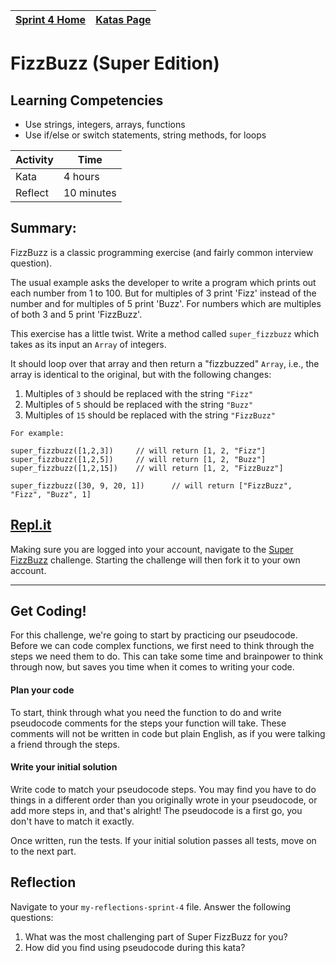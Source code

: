 [Sprint 4 Home](../README.md) | [Katas Page](../js-katas.md)|
---|---|

# FizzBuzz (Super Edition)

## Learning Competencies
- Use strings, integers, arrays, functions
- Use if/else or switch statements, string methods, for loops

Activity | Time|
------------|----------|
Kata | 4 hours
Reflect | 10 minutes

## Summary:
FizzBuzz is a classic programming exercise (and fairly common interview question).

The usual example asks the developer to write a program which prints out each number from 1 to 100.  But for multiples of 3 print 'Fizz' instead of the number and for multiples of 5 print 'Buzz'.  For numbers which are multiples of both 3 and 5 print 'FizzBuzz'.

This exercise has a little twist.  Write a method called `super_fizzbuzz` which takes as its input an `Array` of integers.

It should loop over that array and then return a "fizzbuzzed" `Array`, i.e., the array is identical to the original, but with the following changes:

1. Multiples of `3` should be replaced with the string `"Fizz"`
2. Multiples of `5` should be replaced with the string `"Buzz"`
3. Multiples of `15` should be replaced with the string `"FizzBuzz"`
```
For example:

super_fizzbuzz([1,2,3])     // will return [1, 2, "Fizz"]
super_fizzbuzz([1,2,5])     // will return [1, 2, "Buzz"]
super_fizzbuzz([1,2,15])    // will return [1, 2, "FizzBuzz"]

super_fizzbuzz([30, 9, 20, 1])      // will return ["FizzBuzz", "Fizz", "Buzz", 1]
```

## [Repl.it](https://repl.it/@devacademy)
Making sure you are logged into your account, navigate to the [Super FizzBuzz](https://repl.it/@devacademy/Super-FizzBuzz) challenge. Starting the challenge will then fork it to your own account.

---

## Get Coding!
For this challenge, we're going to start by practicing our pseudocode. Before we can code complex functions, we first need to think through the steps we need them to do. This can take some time and brainpower to think through now, but saves you time when it comes to writing your code.

#### Plan your code
To start, think through what you need the function to do and write pseudocode comments for the steps your function will take. These comments will not be written in code but plain English, as if you were talking a friend through the steps.

#### Write your initial solution
Write code to match your pseudocode steps. You may find you have to do things in a different order than you originally wrote in your pseudocode, or add more steps in, and that's alright! The pseudocode is a first go, you don't have to match it exactly.

Once written, run the tests. If your initial solution passes all tests, move on to the next part.

## Reflection
Navigate to your `my-reflections-sprint-4` file. Answer the following questions:
1. What was the most challenging part of Super FizzBuzz for you?
2. How did you find using pseudocode during this kata?
